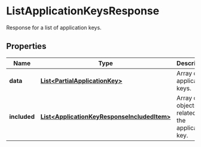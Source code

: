 

# ListApplicationKeysResponse

Response for a list of application keys.
## Properties

Name | Type | Description | Notes
------------ | ------------- | ------------- | -------------
**data** | [**List&lt;PartialApplicationKey&gt;**](PartialApplicationKey.md) | Array of application keys. |  [optional]
**included** | [**List&lt;ApplicationKeyResponseIncludedItem&gt;**](ApplicationKeyResponseIncludedItem.md) | Array of objects related to the application key. |  [optional]



